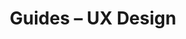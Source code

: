 ---
layout: apprendre-guides_index
title: Guides – UX Design
tags: guides-ux-design
permalink: /apprendre/guides/ux-design/
intro: Collection de guides, de conseils et d'astuces concernant le design d'UX. De la recherche afin de comprendre les besoins et les frictions des utilisateurs, en passant par la restitution des problématiques UX aux équipes projet, la prise en compte des objectifs business, l'implémentation et la mesure des résultats, tout y est.
bgimgheader: false
text-twtr: En train d'explorer la sélection de guides de recherche UX by @MagDuWebdesign
current_nav: all
---